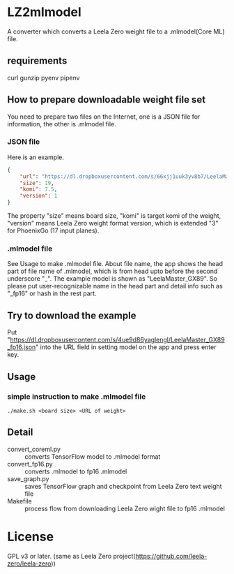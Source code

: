 # LZ2mlmodel
A converter which converts a Leela Zero weight file to a .mlmodel(Core ML) file.

## requirements
curl
gunzip
pyenv
pipenv

## How to prepare downloadable weight file set
You need to prepare two files on the Internet, one is a JSON file for information, the other is .mlmodel file.
### JSON file
Here is an example.
```json:LeelaMaster_GX89_fp16.json
{
    "url": "https://dl.dropboxusercontent.com/s/66xjj1uuk3yv8b7/LeelaMaster_GX89_fp16.mlmodel",
    "size": 19,
    "komi": 7.5,
    "version": 1
}
```
The property "size" means board size, "komi" is target komi of the weight, "version" means Leela Zero weight format version, which is extended "3" for PhoenixGo (17 input planes).

### .mlmodel file
See Usage to make .mlmodel file.
About file name, the app shows the head part of file name of .mlmodel, which is from head upto before the second underscore "_". The example model is shown as "LeelaMaster_GX89".
So please put user-recognizable name in the head part and detail info such as "_fp16" or hash in the rest part.

## Try to download the example
Put "https://dl.dropboxusercontent.com/s/4ue9d86yaglengl/LeelaMaster_GX89_fp16.json" into the URL field in setting model on the app and press enter key.

## Usage
### simple instruction to make .mlmodel file
```
./make.sh <board size> <URL of weight>
```

## Detail
<dl>
<dt>convert_coreml.py</dt>
<dd>converts TensorFlow model to .mlmodel format</dd>
<dt>convert_fp16.py</dt>
<dd>converts .mlmodel to fp16 .mlmodel</dd>
<dt>save_graph.py</dt>
<dd>saves TensorFlow graph and checkpoint from Leela Zero text weight file</dd>
<dt>Makefile</dt>
<dd>process flow from downloading Leela Zero wight file to fp16 .mlmodel</dd>
</dl>

# License
GPL v3 or later. (same as Leela Zero project(https://github.com/leela-zero/leela-zero))